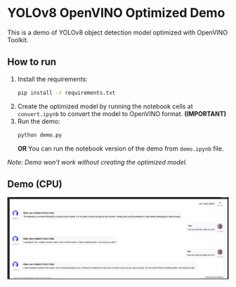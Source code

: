 # YOLOv8 OpenVINO Optimized Demo
This is a demo of YOLOv8 object detection model optimized with OpenVINO Toolkit.

## How to run
1. Install the requirements:
    ```bash
    pip install -r requirements.txt
    ```
2. Create the optimized model by running the notebook cells at `convert.ipynb` to convert the model to OpenVINO format. **(IMPORTANT)**
2. Run the demo:
    ```bash
    python demo.py
    ```
    **OR** You can run the notebook version of the demo from `demo.ipynb` file.
    
_Note: Demo won't work without creating the optimized model._

## Demo (CPU)
![demo2](demoImages/demo2.png)
